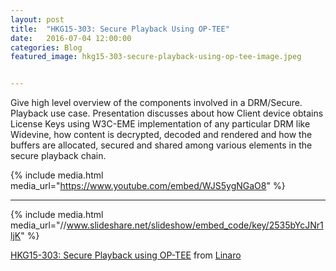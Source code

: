 ```yaml
---
layout: post
title:  "HKG15-303: Secure Playback Using OP-TEE"
date:   2016-07-04 12:00:00
categories: Blog
featured_image: hkg15-303-secure-playback-using-op-tee-image.jpeg


---
```

Give high level overview of the components involved in a DRM/Secure. Playback use case. Presentation discusses about how Client device obtains License Keys using W3C-EME implementation of any particular DRM like Widevine, how content is decrypted, decoded and rendered and how the buffers are allocated, secured and shared among various elements in the secure playback chain.

{% include media.html media_url="https://www.youtube.com/embed/WJS5ygNGaO8" %}

--------

{% include media.html media_url="//www.slideshare.net/slideshow/embed_code/key/2535bYcJNr1ljK" %}


[HKG15-303: Secure Playback using OP-TEE](https://www.slideshare.net/linaroorg/hkg15303-secure-playback-using-optee) from [Linaro](http://www.slideshare.net/linaroorg)
